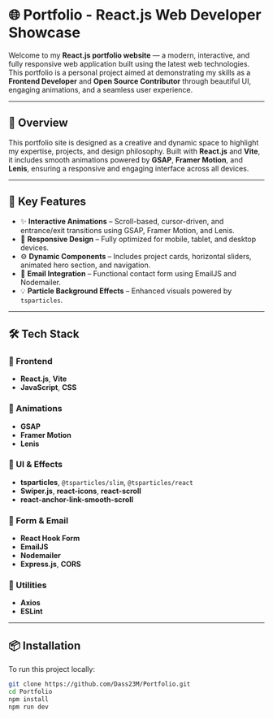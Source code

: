 # 🌐 Portfolio - React.js Web Developer Showcase

Welcome to my **React.js portfolio website** — a modern, interactive, and fully responsive web application built using the latest web technologies. This portfolio is a personal project aimed at demonstrating my skills as a **Frontend Developer** and **Open Source Contributor** through beautiful UI, engaging animations, and a seamless user experience.

---

## 🚀 Overview

This portfolio site is designed as a creative and dynamic space to highlight my expertise, projects, and design philosophy. Built with **React.js** and **Vite**, it includes smooth animations powered by **GSAP**, **Framer Motion**, and **Lenis**, ensuring a responsive and engaging interface across all devices.

---

## 🎯 Key Features

- ✨ **Interactive Animations** – Scroll-based, cursor-driven, and entrance/exit transitions using GSAP, Framer Motion, and Lenis.
- 📱 **Responsive Design** – Fully optimized for mobile, tablet, and desktop devices.
- ⚙️ **Dynamic Components** – Includes project cards, horizontal sliders, animated hero section, and navigation.
- 💌 **Email Integration** – Functional contact form using EmailJS and Nodemailer.
- 💡 **Particle Background Effects** – Enhanced visuals powered by `tsparticles`.

---

## 🛠️ Tech Stack

### 🔹 Frontend
- **React.js**, **Vite**
- **JavaScript**, **CSS**

### 🔹 Animations
- **GSAP**
- **Framer Motion**
- **Lenis**

### 🔹 UI & Effects
- **tsparticles**, `@tsparticles/slim`, `@tsparticles/react`
- **Swiper.js**, **react-icons**, **react-scroll**
- **react-anchor-link-smooth-scroll**

### 🔹 Form & Email
- **React Hook Form**
- **EmailJS**
- **Nodemailer**
- **Express.js**, **CORS**

### 🔹 Utilities
- **Axios**
- **ESLint**

---

## 📦 Installation

To run this project locally:

```bash
git clone https://github.com/Dass23M/Portfolio.git
cd Portfolio
npm install
npm run dev
